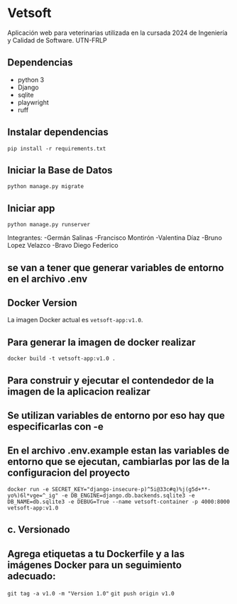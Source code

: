 # Vetsoft

Aplicación web para veterinarias utilizada en la cursada 2024 de Ingeniería y Calidad de Software. UTN-FRLP

## Dependencias

-   python 3
-   Django
-   sqlite
-   playwright
-   ruff

## Instalar dependencias

`pip install -r requirements.txt`

## Iniciar la Base de Datos

`python manage.py migrate`

## Iniciar app

`python manage.py runserver`

Integrantes:
-Germán Salinas
-Francisco Montirón
-Valentina Díaz
-Bruno Lopez Velazco
-Bravo Diego Federico


## se van a tener que generar variables de entorno en el archivo .env

## Docker Version
La imagen Docker actual es `vetsoft-app:v1.0`.


## Para generar la imagen de docker realizar

` docker build -t vetsoft-app:v1.0 .  `


## Para construir y ejecutar el contendedor de la imagen de la aplicacion realizar
## Se utilizan variables de entorno por eso hay que especificarlas con -e
## En el archivo .env.example estan las variables de entorno que se ejecutan, cambiarlas por las de la configuracion del proyecto

` docker run -e SECRET_KEY="django-insecure-p)^5i@33c#q)%j(g5d+**-yo%)6l*vge=^_ig" -e DB_ENGINE=django.db.backends.sqlite3 -e DB_NAME=db.sqlite3 -e DEBUG=True --name vetsoft-container -p 4000:8000 vetsoft-app:v1.0 `

## c. Versionado
## Agrega etiquetas a tu Dockerfile y a las imágenes Docker para un seguimiento adecuado:

` git tag -a v1.0 -m "Version 1.0" `
` git push origin v1.0 `
